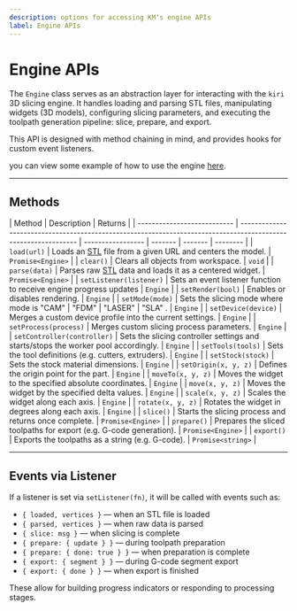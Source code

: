 ```yaml
---
description: options for accessing KM's engine APIs
label: Engine APIs
---
```


# Engine APIs

The `Engine` class serves as an abstraction layer for interacting with the `kiri` 3D slicing engine. It handles loading and parsing STL files, manipulating widgets (3D models), configuring slicing parameters, and executing the toolpath generation pipeline: slice, prepare, and export.

This API is designed with method chaining in mind, and provides hooks for custom event listeners.

you can view some example of how to use the engine [here](https://grid.space/kiri/engine.html).

---

## Methods

| Method                      | Description                                                                                                    | Returns           |
| --------------------------- | -------------------------------------------------------------------------------------------------------------- | ----------------- | ------- | ------- | -------- |
| `load(url)`                 | Loads an [STL](<https://en.wikipedia.org/wiki/STL_(file_format)>) file from a given URL and centers the model. | `Promise<Engine>` |
| `clear()`                   | Clears all objects from workspace.                                                                             | `void`            |
| `parse(data)`               | Parses raw [STL](<https://en.wikipedia.org/wiki/STL_(file_format)>) data and loads it as a centered widget.    | `Promise<Engine>` |
| `setListener(listener)`     | Sets an event listener function to receive engine progress updates                                             | `Engine`          |
| `setRender(bool)`           | Enables or disables rendering.                                                                                 | `Engine`          |
| `setMode(mode)`             | Sets the slicing mode where mode is "CAM"                                                                      | "FDM"             | "LASER" | "SLA" . | `Engine` |
| `setDevice(device)`         | Merges a custom device profile into the current settings.                                                      | `Engine`          |
| `setProcess(process)`       | Merges custom slicing process parameters.                                                                      | `Engine`          |
| `setController(controller)` | Sets the slicing controller settings and starts/stops the worker pool accordingly.                             | `Engine`          |
| `setTools(tools)`           | Sets the tool definitions (e.g. cutters, extruders).                                                           | `Engine`          |
| `setStock(stock)`           | Sets the stock material dimensions.                                                                            | `Engine`          |
| `setOrigin(x, y, z)`        | Defines the origin point for the part.                                                                         | `Engine`          |
| `moveTo(x, y, z)`           | Moves the widget to the specified absolute coordinates.                                                        | `Engine`          |
| `move(x, y, z)`             | Moves the widget by the specified delta values.                                                                | `Engine`          |
| `scale(x, y, z)`            | Scales the widget along each axis.                                                                             | `Engine`          |
| `rotate(x, y, z)`           | Rotates the widget in degrees along each axis.                                                                 | `Engine`          |
| `slice()`                   | Starts the slicing process and returns once complete.                                                          | `Promise<Engine>` |
| `prepare()`                 | Prepares the sliced toolpaths for export (e.g. G-code generation).                                             | `Promise<Engine>` |
| `export()`                  | Exports the toolpaths as a string (e.g. G-code).                                                               | `Promise<string>` |

---

## Events via Listener

If a listener is set via `setListener(fn)`, it will be called with events such as:

- `{ loaded, vertices }` — when an STL file is loaded
- `{ parsed, vertices }` — when raw data is parsed
- `{ slice: msg }` — when slicing is complete
- `{ prepare: { update } }` — during toolpath preparation
- `{ prepare: { done: true } }` — when preparation is complete
- `{ export: { segment } }` — during G-code segment export
- `{ export: { done } }` — when export is finished

These allow for building progress indicators or responding to processing stages.
